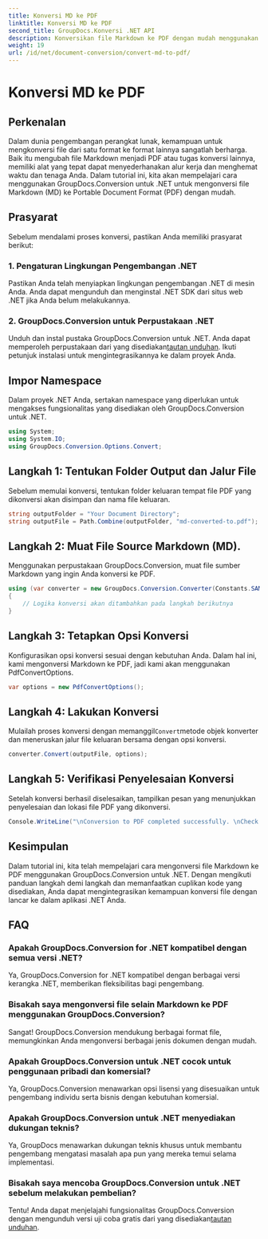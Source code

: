 ```yaml
---
title: Konversi MD ke PDF
linktitle: Konversi MD ke PDF
second_title: GroupDocs.Konversi .NET API
description: Konversikan file Markdown ke PDF dengan mudah menggunakan GroupDocs.Conversion untuk .NET. Sederhanakan alur kerja dokumen Anda.
weight: 19
url: /id/net/document-conversion/convert-md-to-pdf/
---
```


# Konversi MD ke PDF

## Perkenalan
Dalam dunia pengembangan perangkat lunak, kemampuan untuk mengkonversi file dari satu format ke format lainnya sangatlah berharga. Baik itu mengubah file Markdown menjadi PDF atau tugas konversi lainnya, memiliki alat yang tepat dapat menyederhanakan alur kerja dan menghemat waktu dan tenaga Anda. Dalam tutorial ini, kita akan mempelajari cara menggunakan GroupDocs.Conversion untuk .NET untuk mengonversi file Markdown (MD) ke Portable Document Format (PDF) dengan mudah.
## Prasyarat
Sebelum mendalami proses konversi, pastikan Anda memiliki prasyarat berikut:
### 1. Pengaturan Lingkungan Pengembangan .NET
Pastikan Anda telah menyiapkan lingkungan pengembangan .NET di mesin Anda. Anda dapat mengunduh dan menginstal .NET SDK dari situs web .NET jika Anda belum melakukannya.
### 2. GroupDocs.Conversion untuk Perpustakaan .NET
 Unduh dan instal pustaka GroupDocs.Conversion untuk .NET. Anda dapat memperoleh perpustakaan dari yang disediakan[tautan unduhan](https://releases.groupdocs.com/conversion/net/). Ikuti petunjuk instalasi untuk mengintegrasikannya ke dalam proyek Anda.

## Impor Namespace
Dalam proyek .NET Anda, sertakan namespace yang diperlukan untuk mengakses fungsionalitas yang disediakan oleh GroupDocs.Conversion untuk .NET.

```csharp
using System;
using System.IO;
using GroupDocs.Conversion.Options.Convert;
```
## Langkah 1: Tentukan Folder Output dan Jalur File
Sebelum memulai konversi, tentukan folder keluaran tempat file PDF yang dikonversi akan disimpan dan nama file keluaran.
```csharp
string outputFolder = "Your Document Directory";
string outputFile = Path.Combine(outputFolder, "md-converted-to.pdf");
```
## Langkah 2: Muat File Source Markdown (MD).
Menggunakan perpustakaan GroupDocs.Conversion, muat file sumber Markdown yang ingin Anda konversi ke PDF.
```csharp
using (var converter = new GroupDocs.Conversion.Converter(Constants.SAMPLE_MD))
{
    // Logika konversi akan ditambahkan pada langkah berikutnya
}
```
## Langkah 3: Tetapkan Opsi Konversi
Konfigurasikan opsi konversi sesuai dengan kebutuhan Anda. Dalam hal ini, kami mengonversi Markdown ke PDF, jadi kami akan menggunakan PdfConvertOptions.
```csharp
var options = new PdfConvertOptions();
```
## Langkah 4: Lakukan Konversi
 Mulailah proses konversi dengan memanggil`Convert`metode objek konverter dan meneruskan jalur file keluaran bersama dengan opsi konversi.
```csharp
converter.Convert(outputFile, options);
```
## Langkah 5: Verifikasi Penyelesaian Konversi
Setelah konversi berhasil diselesaikan, tampilkan pesan yang menunjukkan penyelesaian dan lokasi file PDF yang dikonversi.
```csharp
Console.WriteLine("\nConversion to PDF completed successfully. \nCheck output in {0}", outputFolder);
```

## Kesimpulan
Dalam tutorial ini, kita telah mempelajari cara mengonversi file Markdown ke PDF menggunakan GroupDocs.Conversion untuk .NET. Dengan mengikuti panduan langkah demi langkah dan memanfaatkan cuplikan kode yang disediakan, Anda dapat mengintegrasikan kemampuan konversi file dengan lancar ke dalam aplikasi .NET Anda.
## FAQ
### Apakah GroupDocs.Conversion for .NET kompatibel dengan semua versi .NET?
Ya, GroupDocs.Conversion for .NET kompatibel dengan berbagai versi kerangka .NET, memberikan fleksibilitas bagi pengembang.
### Bisakah saya mengonversi file selain Markdown ke PDF menggunakan GroupDocs.Conversion?
Sangat! GroupDocs.Conversion mendukung berbagai format file, memungkinkan Anda mengonversi berbagai jenis dokumen dengan mudah.
### Apakah GroupDocs.Conversion untuk .NET cocok untuk penggunaan pribadi dan komersial?
Ya, GroupDocs.Conversion menawarkan opsi lisensi yang disesuaikan untuk pengembang individu serta bisnis dengan kebutuhan komersial.
### Apakah GroupDocs.Conversion untuk .NET menyediakan dukungan teknis?
Ya, GroupDocs menawarkan dukungan teknis khusus untuk membantu pengembang mengatasi masalah apa pun yang mereka temui selama implementasi.
### Bisakah saya mencoba GroupDocs.Conversion untuk .NET sebelum melakukan pembelian?
 Tentu! Anda dapat menjelajahi fungsionalitas GroupDocs.Conversion dengan mengunduh versi uji coba gratis dari yang disediakan[tautan unduhan](https://releases.groupdocs.com/conversion/net/).